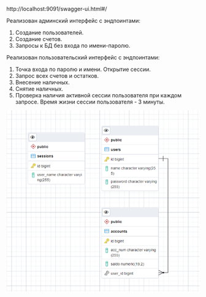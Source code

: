 http://localhost:9091/swagger-ui.html#/

Реализован админский интерфейс с эндпоинтами:
1. Создание пользователей.
2. Создание счетов.
3. Запросы к БД без входа по имени-паролю.

Реализован пользовательский интерфейс с эндпоинтами:
1. Точка входа по паролю и имени. Открытие сессии.
2. Запрос всех счетов и остатков.
3. Внесение наличных.
4. Снятие наличных.
5. Проверка наличия активной сессии пользователя при каждом запросе.
Время жизни сессии пользователя - 3 минуты.

![img.png](img.png)
